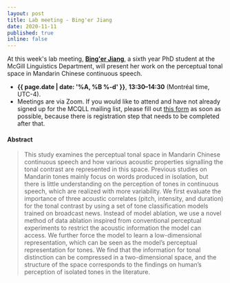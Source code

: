 ```yaml
---
layout: post
title: Lab meeting - Bing'er Jiang
date: 2020-11-11
published: true
inline: false 
---
```


At this week's lab meeting, [**Bing'er Jiang**](/people/jiang.binger), a sixth year PhD student at the McGill Linguistics Department, will present her work on the perceptual tonal space in Mandarin Chinese continuous speech.  

- **{{ page.date | date: '%A, %B %-d' }}**, **13:30–14:30** (Montréal time, UTC-4).
- Meetings are via Zoom. If you would like to attend and have not already signed up for the MCQLL mailing list, please fill out [this form](https://forms.gle/rdi5HkZpJHbEWsxD6) as soon as possible, because there is registration step that needs to be completed after that.

#### Abstract

<blockquote>
	This study examines the perceptual tonal space in Mandarin Chinese continuous speech and how various acoustic properties signalling the tonal contrast are represented in this space. Previous studies on Mandarin tones mainly focus on words produced in isolation, but there is little understanding on the perception of tones in continuous speech, which are realized with more variability. We first evaluate the importance of three acoustic correlates (pitch, intensity, and duration) for the tonal contrast by using a set of tone classification models trained on broadcast news. Instead of model ablation, we use a novel method of data ablation inspired from conventional perceptual experiments to restrict the acoustic information the model can access. We further force the model to learn a low-dimensional representation, which can be seen as the model’s perceptual representation for tones. We find that the information for tonal distinction can be compressed in a two-dimensional space, and the structure of the space corresponds to the findings on human’s perception of isolated tones in the literature.
</blockquote>
